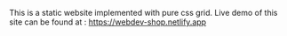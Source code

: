 This is a static website implemented with pure css grid.
Live demo of this site can be found at : https://webdev-shop.netlify.app
